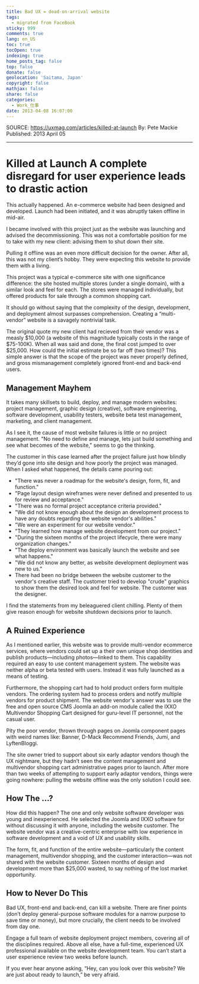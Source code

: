 ```yaml
---
title: Bad UX = dead-on-arrival website
tags:
  - migrated from FaceBook
sticky: 999
comments: true
lang: en_US
toc: true
tocOpen: true
indexing: true
home_posts_tag: false
top: false
donate: false
geolocation: 'Saitama, Japan'
copyright: false
mathjax: false
share: false
categories:
  - Work_仕事
date: 2013-04-08 16:07:00
---
```

 SOURCE: https://uxmag.com/articles/killed-at-launch
 By: Pete Mackie
 Published: 2013 April 05

 --- 
 # Killed at Launch A complete disregard for user experience leads to drastic action
 
 This actually happened. An e-commerce website had been designed and developed. Launch had been initiated, and it was abruptly taken offline in mid-air.

 I became involved with this project just as the website was launching and advised the decommissioning. This was not a comfortable position for me to take with my new client: advising them to shut down their site.

 Pulling it offline was an even more difficult decision for the owner. After all, this was not my client’s hobby. They were expecting this website to provide them with a living.

 This project was a typical e-commerce site with one significance difference: the site hosted multiple stores (under a single domain), with a similar look and feel for each. The stores were managed individually, but offered products for sale through a common shopping cart.

 It should go without saying that the complexity of the design, development, and deployment almost surpasses comprehension. Creating a “multi-vendor” website is a savagely nontrivial task.

 The original quote my new client had recieved from their vendor was a measly $10,000 (a website of this magnitude typically costs in the range of $75-100K). When all was said and done, the final cost jumped to over $25,000. How could the initial estimate be so far off (two times)? This simple answer is that the scope of the project was never properly defined, and gross mismanagement completely ignored front-end and back-end users.

## Management Mayhem

 It takes many skillsets to build, deploy, and manage modern websites: project management, graphic design (creative), software engineering, software development, usability testers, website beta test management, marketing, and client management.

 As I see it, the cause of most website failures is little or no project management. "No need to define and manage, lets just build something and see what becomes of the website," seems to go the thinking.

 The customer in this case learned after the project failure just how blindly they’d gone into site design and how poorly the project was managed. When I asked what happened, the details came pouring out:

 - "There was never a roadmap for the website's design, form, fit, and function."
 - "Page layout design wireframes were never defined and presented to us for review and acceptance."
 - "There was no formal project acceptance criteria provided."
 - "We did not know enough about the design an development process to have any doubts regarding the website vendor's abilities."
 - "We were an experiment for our website vendor."
 - "They learned how manage website development from our project."
 - "During the sixteen months of the project lifecycle, there were many organization changes."
 - "The deploy environment was basically launch the website and see what happens."
 - "We did not know any better, as website development deployment was new to us."
 - There had been no bridge between the website customer to the vendor's creative staff. The customer tried to develop "crude" graphics to show them the desired look and feel for website. The customer was the designer.

 I find the statements from my beleaguered client chilling. Plenty of them give reason enough for website shutdown decisions prior to launch.

## A Ruined Experience

 As I mentioned earlier, this website was to provide multi-vendor ecommerce services, where vendors could set up a their own unique shop identities and publish products—including photos—linked to them. This capability required an easy to use content management system. The website was neither alpha or beta tested with users. Instead it was fully launched as a means of testing.

 Furthermore, the shopping cart had to hold product orders form multiple vendors. The ordering system had to process orders and notify multiple vendors for product shipment. The website vendor's answer was to use the free and open source CMS Joomla an add-on module called the IXXO Multivendor Shopping Cart designed for guru-level IT personnel, not the casual user.

 Pity the poor vendor, thrown through pages on Joomla component pages with weird names like: Banner, D-Mack Recommend Friends, Jumi, and LyftenBloggi.

 The site owner tried to support about six early adaptor vendors though the UX nightmare, but they hadn’t seen the content management and multivendor shopping cart administrative pages prior to launch. After more than two weeks of attempting to support early adaptor vendors, things were going nowhere: pulling the website offline was the only solution I could see.

## How The ...?

 How did this happen? The one and only website software developer was young and inexperienced. He selected the Joomla and IXXO software for without discussing it with anyone, including the website customer. The website vendor was a creative-centric enterprise with low experience in software development and a void of UX and usability skills.

The form, fit, and function of the entire website—particularly the content management, multivendor shopping, and the customer interaction—was not shared with the website customer. Sixteen months of design and development more than $25,000 wasted, to say nothing of the lost market opportunity.

## How to Never Do This

Bad UX, front-end and back-end, can kill a website. There are finer points (don’t deploy general-purpose software modules for a narrow purpose to save time or money), but more crucially, the client needs to be involved from day one.

Engage a full team of website deployment project members, covering all of the disciplines required. Above all else, have a full-time, experienced UX professional available on the website development team. You can’t start a user experience review two weeks before launch.

If you ever hear anyone asking, “Hey, can you look over this website? We are just about ready to launch,” be very afraid.